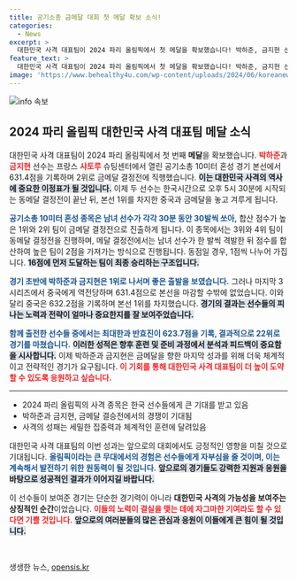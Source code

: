 ```yaml
---
title: 공기소총 금메달 대회 첫 메달 확보 소식!
categories:
  - News
excerpt: >
  대한민국 사격 대표팀이 2024 파리 올림픽에서 첫 메달을 확보했습니다! 박하준, 금지현 선수가 공기소총 혼성 경기에서 은메달을 획득하며 금메달 결정전에 진출, 긴장감 넘치는 경기가 펼쳐집니다. 클릭해 더 많은 이야기를 확인하세요!
feature_text: >
  대한민국 사격 대표팀이 2024 파리 올림픽에서 첫 메달을 확보했습니다! 박하준, 금지현 선수가 공기소총 혼성 경기에서 은메달을 획득하며 금메달 결정전에 진출, 긴장감 넘치는 경기가 펼쳐집니다. 클릭해 더 많은 이야기를 확인하세요!
image: 'https://www.behealthy4u.com/wp-content/uploads/2024/06/koreanews.jpg'
---
```


<p><img src="https://www.behealthy4u.com/wp-content/uploads/2024/06/koreanews.jpg" alt="info 속보" /></p>

<h2 data-ke-size="size26">2024 파리 올림픽 대한민국 사격 대표팀 메달 소식</h2>

<p data-ke-size="size16">대한민국 사격 대표팀이 2024 파리 올림픽에서 첫 번째 <b>메달</b>을 확보했습니다. <b><span style="color: #ee2323;">박하준</span></b>과 <b><span style="color: #ee2323;">금지현</span></b> 선수는 프랑스 <b><span style="color: #ee2323;">샤토루</span></b> 슈팅센터에서 열린 공기소총 10미터 혼성 경기 본선에서 631.4점을 기록하며 2위로 금메달 결정전에 직행했습니다. <b><span style="background-color: #21538527;">이는 대한민국 사격의 역사에 중요한 이정표가 될 것입니다.</span></b> 이제 두 선수는 한국시간으로 오후 5시 30분에 시작되는 동메달 결정전이 끝난 뒤, 본선 1위를 차지한 중국과 금메달을 놓고 겨루게 됩니다.</p>

<p data-ke-size="size16"><b><span style="color: #1a5490;">공기소총 10미터 혼성 종목은 남녀 선수가 각각 30분 동안 30발씩 쏘아,<span></b> 합산 점수가 높은 1위와 2위 팀이 금메달 결정전으로 진출하게 됩니다. 이 종목에서는 3위와 4위 팀이 동메달 결정전을 진행하며, 메달 결정전에서는 남녀 선수가 한 발씩 격발한 뒤 점수를 합산하여 높은 팀이 2점을 가져가는 방식으로 진행됩니다. 동점일 경우, 1점씩 나누어 가집니다. <b><span style="background-color: #21538527;">16점에 먼저 도달하는 팀이 최종 승리하는 구조입니다.</span></b></p>

<p data-ke-size="size16"><b><span style="color: #1a5490;">경기 초반에 박하준과 금지현은 1위로 나서며 좋은 출발을 보였습니다.</span></b> 그러나 마지막 3시리즈에서 중국에게 역전당하며 631.4점으로 본선을 마감할 수밖에 없었습니다. 이와 달리 중국은 632.2점을 기록하며 본선 1위를 차지했습니다. <b><span style="background-color: #21538527;">경기의 결과는 선수들의 피나는 노력과 전략이 얼마나 중요한지를 잘 보여주었습니다.</span></b></p>

<p data-ke-size="size16"><b><span style="color: #1a5490;">함께 출전한 선수들 중에서는 최대한과 반효진이 623.7점을 기록, 결과적으로 22위로 경기를 마쳤습니다.</span></b> <b><span style="background-color: #21538527;">이러한 성적은 향후 훈련 및 준비 과정에서 분석과 피드백이 중요함을 시사합니다.</span></b> 이제 박하준과 금지현은 금메달을 향한 마지막 성과를 위해 더욱 체계적이고 전략적인 경기가 요구됩니다. <b><span style="color: #ee2323;">이 기회를 통해 대한민국 사격 대표팀이 더 높이 도약할 수 있도록 응원하고 싶습니다.</span></b></p>

<hr>

<ul>
<li>2024 파리 올림픽의 사격 종목은 한국 선수들에게 큰 기대를 받고 있음</li>
<li>박하준과 금지현, 금메달 결승전에서의 경쟁이 기대됨</li>
<li>사격의 성패는 세밀한 집중력과 체계적인 훈련에 달려있음</li>
</ul>

<p data-ke-size="size16">대한민국 사격 대표팀의 이번 성과는 앞으로의 대회에서도 긍정적인 영향을 미칠 것으로 기대됩니다. <b><span style="color: #1a5490;">올림픽이라는 큰 무대에서의 경험은 선수들에게 자부심을 줄 것이며, 이는 계속해서 발전하기 위한 원동력이 될 것입니다.</span></b> <b><span style="background-color: #21538527;">앞으로의 경기들도 강력한 지원과 응원을 바탕으로 성공적인 결과가 이어지길 바랍니다.</span></b></p>

<p data-ke-size="size16">이 선수들이 보여준 경기는 단순한 경기력이 아니라 <b>대한민국 사격의 가능성을 보여주는 상징적인 순간</b>이었습니다. <b><span style="color: #ee2323;">이들의 노력이 결실을 맺는 데에 자그마한 기여라도 할 수 있다면 기쁠 것입니다.</span></b> <b><span style="background-color: #21538527;">앞으로의 여러분들의 많은 관심과 응원이 이들에게 큰 힘이 될 것입니다.</span></b></p>

<p data-ke-size="size16">&nbsp;</p>
생생한 뉴스, <a href="https://opensis.kr" rel="dofollow">opensis.kr</a>



